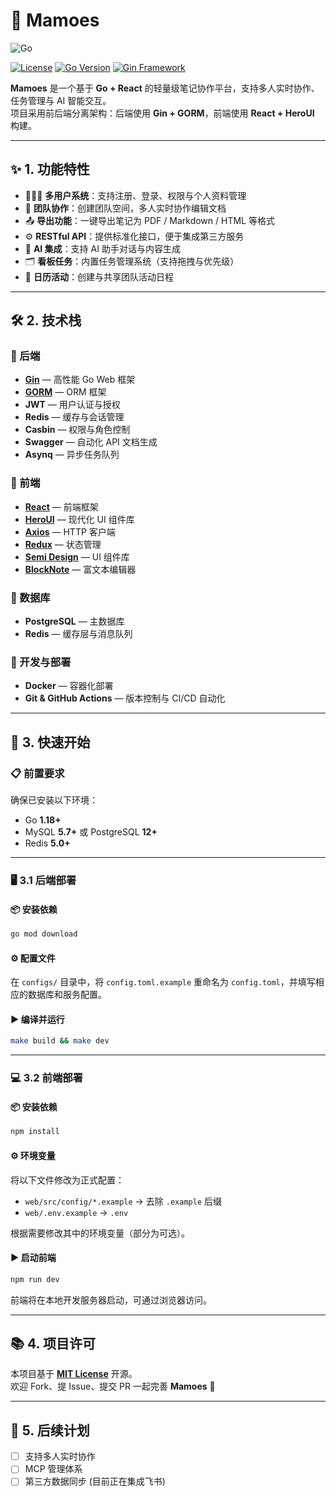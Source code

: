 # 📝 Mamoes

![Go](https://camo.githubusercontent.com/ff89c51c9e5a3de2b752b37bf6ab32401b9649d7acb1633ece9a40c85ae28b95/68747470733a2f2f676f6c616e672e6f72672f646f632f676f706865722f6669766579656172732e6a7067)

[![License](https://img.shields.io/badge/license-MIT-blue.svg)](LICENSE)
[![Go Version](https://img.shields.io/badge/go-%3E%3D1.18-blue.svg)](https://golang.org/)
[![Gin Framework](https://img.shields.io/badge/gin-gateway-green.svg)](https://gin-gonic.com/)

**Mamoes** 是一个基于 **Go + React** 的轻量级笔记协作平台，支持多人实时协作、任务管理与 AI 智能交互。  
项目采用前后端分离架构：后端使用 **Gin + GORM**，前端使用 **React + HeroUI** 构建。

---

## ✨ 1. 功能特性

- 🧑‍🤝‍🧑 **多用户系统**：支持注册、登录、权限与个人资料管理  
- 🧭 **团队协作**：创建团队空间，多人实时协作编辑文档  
- 📤 **导出功能**：一键导出笔记为 PDF / Markdown / HTML 等格式  
- ⚙️ **RESTful API**：提供标准化接口，便于集成第三方服务  
- 🤖 **AI 集成**：支持 AI 助手对话与内容生成  
- 🗂 **看板任务**：内置任务管理系统（支持拖拽与优先级）  
- 📅 **日历活动**：创建与共享团队活动日程  

---

## 🛠️ 2. 技术栈

### 🔹 后端
- [**Gin**](https://gin-gonic.com/) — 高性能 Go Web 框架  
- [**GORM**](https://gorm.io/) — ORM 框架  
- **JWT** — 用户认证与授权  
- **Redis** — 缓存与会话管理  
- **Casbin** — 权限与角色控制  
- **Swagger** — 自动化 API 文档生成  
- **Asynq** — 异步任务队列  

### 🔹 前端
- [**React**](https://reactjs.org/) — 前端框架  
- [**HeroUI**](https://www.heroui.com/) — 现代化 UI 组件库  
- [**Axios**](https://axios-http.com/) — HTTP 客户端  
- [**Redux**](https://github.com/reduxjs/redux) — 状态管理  
- [**Semi Design**](https://semi.design/zh-CN) — UI 组件库  
- [**BlockNote**](https://www.blocknotejs.org/) — 富文本编辑器  

### 🔹 数据库
- **PostgreSQL** — 主数据库  
- **Redis** — 缓存层与消息队列  

### 🔹 开发与部署
- **Docker** — 容器化部署  
- **Git & GitHub Actions** — 版本控制与 CI/CD 自动化  

---

## 🚀 3. 快速开始

### 📋 前置要求
确保已安装以下环境：
- Go **1.18+**
- MySQL **5.7+** 或 PostgreSQL **12+**
- Redis **5.0+**

---

### 🖥️ 3.1 后端部署

#### 📦 安装依赖
```bash
go mod download
```

#### ⚙️ 配置文件
在 `configs/` 目录中，将 `config.toml.example` 重命名为 `config.toml`，并填写相应的数据库和服务配置。

#### ▶️ 编译并运行
```bash
make build && make dev
```

---

### 💻 3.2 前端部署

#### 📦 安装依赖
```bash
npm install
```

#### ⚙️ 环境变量
将以下文件修改为正式配置：
- `web/src/config/*.example` → 去除 `.example` 后缀  
- `web/.env.example` → `.env`

根据需要修改其中的环境变量（部分为可选）。

#### ▶️ 启动前端
```bash
npm run dev
```

前端将在本地开发服务器启动，可通过浏览器访问。

---

## 📚 4. 项目许可

本项目基于 [**MIT License**](LICENSE) 开源。  
欢迎 Fork、提 Issue、提交 PR 一起完善 **Mamoes** 🚀

---

## 🧭 5. 后续计划

* [ ] 支持多人实时协作
* [ ] MCP 管理体系
* [ ] 第三方数据同步 (目前正在集成飞书)